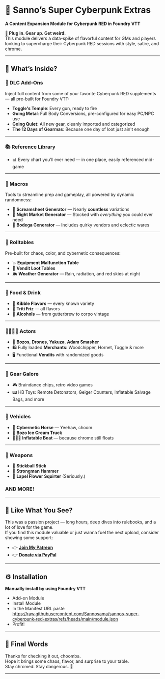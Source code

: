 # :night_with_stars: Sanno’s Super Cyberpunk Extras  
**A Content Expansion Module for Cyberpunk RED in Foundry VTT**

**:mechanical_arm: Plug in. Gear up. Get weird.**  
This module delivers a data-spike of flavorful content for GMs and players looking to supercharge their Cyberpunk RED sessions with style, satire, and chrome.

---

## :floppy_disk: What’s Inside?

### :jigsaw: DLC Add-Ons  
Inject full content from some of your favorite Cyberpunk RED supplements — all pre-built for Foundry VTT:

- **Toggle's Temple**: Every gun, ready to fire  
- **Going Metal**: Full Body Conversions, pre-configured for easy PC/NPC use  
- **Going Quiet**: All new gear, cleanly imported and categorized  
- **The 12 Days of Gearmas**: Because one day of loot just ain't enough

---

### :books: Reference Library  
- 📊 Every chart you'll ever need — in one place, easily referenced mid-game

---

### :brain: Macros  
Tools to streamline prep and gameplay, all powered by dynamic randomness:

- :newspaper: **Screamsheet Generator** — Nearly **countless** variations  
- :shopping_cart: **Night Market Generator** — Stocked with *everything* you could ever need  
- :beverage_box: **Bodega Generator** — Includes quirky vendors and eclectic wares

---

### :game_die: Rolltables  
Pre-built for chaos, color, and cybernetic consequences:

- :boom: **Equipment Malfunction Table**  
- :robot: **Vendit Loot Tables**  
- 🌦️ **Weather Generator** — Rain, radiation, and red skies at night

---

### :stew: Food & Drink  
- 🥣 **Kibble Flavors** — every known variety  
- 🥤 **Triti Friz** — all flavors  
- 🍺 **Alcohols** — from gutterbrew to corpo vintage

---

### 👨‍👩‍👧‍👦 Actors  
- 🤡 **Bozos**, **Drones**, **Yakuza**, **Adam Smasher**  
- 🛍️ Fully loaded **Merchants**: Woodchipper, Hornet, Toggle & more  
- 🖥 Functional **Vendits** with randomized goods

---

### 🎒 Gear Galore  
- :video_game: Braindance chips, retro video games  
- 📟 HB Toys: Remote Detonators, Geiger Counters, Inflatable Salvage Bags, and more

---

### :red_car: Vehicles  
- 🏇 **Cybernetic Horse** — Yeehaw, choom  
- 🚛 **Bozo Ice Cream Truck**  
- 🚣🏽‍♂️ **Inflatable Boat** — because chrome still floats

---

### :gun: Weapons  
- 🥍 **Stickball Stick**  
- 🔨 **Strongman Hammer**  
- 🌼 **Lapel Flower Squirter** (Seriously.)

### AND MORE!

---

## :sparkling_heart: Like What You See?

This was a passion project — long hours, deep dives into rulebooks, and a lot of love for the game.  
If you find this module valuable or just wanna fuel the next upload, consider showing some support:

- :point_right: [**Join My Patreon**](https://www.patreon.com/sannosama)
- :point_right: [**Donate via PayPal**](https://www.paypal.com/donate/?hosted_button_id=2CYARBA9SST8W)


---

## :gear: Installation

**Manually install by using Foundry VTT**
-  Add-on Module
- Install Module
- In the Manifest URL paste https://raw.githubusercontent.com/Sannosama/sannos-super-cyberpunk-red-extras/refs/heads/main/module.json
- Profit!

---

## :loudspeaker: Final Words

Thanks for checking it out, choomba.  
Hope it brings some chaos, flavor, and surprise to your table.  
Stay chromed. Stay dangerous. :mechanical_arm:

---

